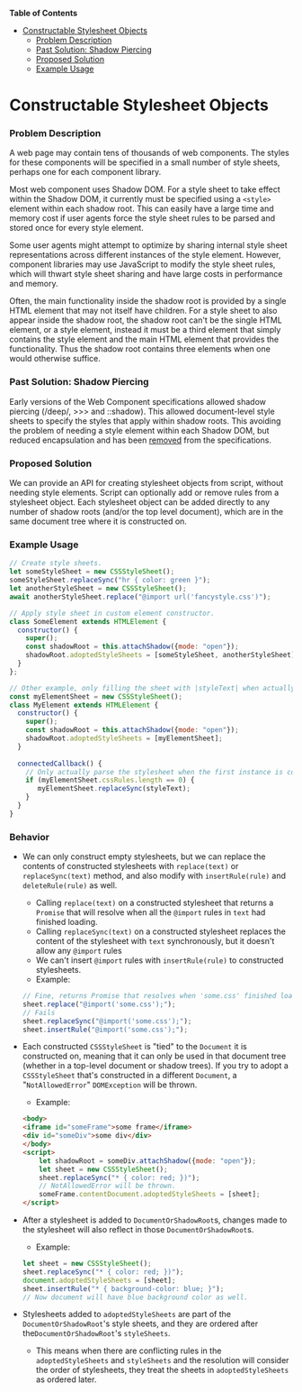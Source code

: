 

<!-- START doctoc generated TOC please keep comment here to allow auto update -->
<!-- DON'T EDIT THIS SECTION, INSTEAD RE-RUN doctoc TO UPDATE -->
**Table of Contents**

- [Constructable Stylesheet Objects](#constructable-stylesheet-objects)
    - [Problem Description](#problem-description)
    - [Past Solution: Shadow Piercing](#past-solution-shadow-piercing)
    - [Proposed Solution](#proposed-solution)
    - [Example Usage](#example-usage)

<!-- END doctoc generated TOC please keep comment here to allow auto update -->

# Constructable Stylesheet Objects


### Problem Description

A web page may contain tens of thousands of web components. The styles for these components will be specified in a small number of style sheets, perhaps one for each component library.

Most web component uses Shadow DOM. For a style sheet to take effect within the Shadow DOM, it currently must be specified using a `<style>` element within each shadow root. This can easily have a large time and memory cost if user agents force the style sheet rules to be parsed and stored once for every style element. 

Some user agents might attempt to optimize by sharing internal style sheet representations across different instances of the style element. However, component libraries may use JavaScript to modify the style sheet rules, which will thwart style sheet sharing and have large costs in performance and memory.

Often, the main functionality inside the shadow root is provided by a single HTML element that may not itself have children. For a style sheet to also appear inside the shadow root, the shadow root can't be the single HTML element, or a style element, instead it must be a third element that simply contains the style element and the main HTML element that provides the functionality. Thus the shadow root contains three elements when one would otherwise suffice.

### Past Solution: Shadow Piercing

Early versions of the Web Component specifications allowed shadow piercing (/deep/, >>> and ::shadow). This allowed document-level style sheets to specify the styles that apply within shadow roots. This avoiding the problem of needing a style element within each Shadow DOM, but reduced encapsulation and has been [removed](https://www.w3.org/wiki/Webapps/WebComponentsApril2015Meeting) from the specifications.

### Proposed Solution

We can provide an API for creating stylesheet objects from script, without needing style elements. Script can optionally add or remove rules from a stylesheet object. Each stylesheet object can be added directly to any number of shadow roots (and/or the top level document), which are in the same document tree where it is constructed on. 

### Example Usage

```js
// Create style sheets.
let someStyleSheet = new CSSStyleSheet();
someStyleSheet.replaceSync("hr { color: green }");
let anotherStyleSheet = new CSSStyleSheet();
await anotherStyleSheet.replace("@import url('fancystyle.css')");

// Apply style sheet in custom element constructor.
class SomeElement extends HTMLElement {
  constructor() {
    super();
    const shadowRoot = this.attachShadow({mode: "open"});
    shadowRoot.adoptedStyleSheets = [someStyleSheet, anotherStyleSheet];
  }
};

// Other example, only filling the sheet with |styleText| when actually needed. 
const myElementSheet = new CSSStyleSheet();
class MyElement extends HTMLElement {
  constructor() {
    super();
    const shadowRoot = this.attachShadow({mode: "open"});
    shadowRoot.adoptedStyleSheets = [myElementSheet];
  }
  
  connectedCallback() {
    // Only actually parse the stylesheet when the first instance is connected.
    if (myElementSheet.cssRules.length == 0) {
       myElementSheet.replaceSync(styleText);
    }
  }
}

```

### Behavior
* We can only construct empty stylesheets, but we can replace the contents of constructed stylesheets with `replace(text)` or `replaceSync(text)` method, and also modify with `insertRule(rule)` and `deleteRule(rule)` as well. 
	* Calling `replace(text)` on a constructed stylesheet that returns a `Promise` that will resolve when all the `@import` rules in `text` had finished loading.
	* Calling `replaceSync(text)` on a constructed stylesheet replaces the content of the stylesheet with `text` synchronously, but it doesn't allow any `@import` rules
	* We can't insert `@import` rules with `insertRule(rule)` to constructed stylesheets.
	* Example:
	```js
	// Fine, returns Promise that resolves when 'some.css' finished loading.
	sheet.replace("@import('some.css');"); 
	// Fails
	sheet.replaceSync("@import('some.css');"); 
	sheet.insertRule("@import('some.css');"); 
	```


* Each constructed `CSSStyleSheet` is "tied" to the `Document` it is constructed on, meaning that it can only be used in that document tree (whether in a top-level document or shadow trees). If you try to adopt a `CSSStyleSheet` that's constructed in a different `Document`, a "`NotAllowedError`" `DOMException` will be thrown.
	* Example:
	```html
	<body>
	<iframe id="someFrame">some frame</iframe>
	<div id="someDiv">some div</div>
	</body>
	<script>
		let shadowRoot = someDiv.attachShadow({mode: "open"});
		let sheet = new CSSStyleSheet();
		sheet.replaceSync("* { color: red; })");
		// NotAllowedError will be thrown.
		someFrame.contentDocument.adoptedStyleSheets = [sheet];
	</script>
	```
* After a stylesheet is added to `DocumentOrShadowRoot`s, changes made to the stylesheet will also reflect in those `DocumentOrShadowRoot`s.
	* Example:
	```js
	let sheet = new CSSStyleSheet();
	sheet.replaceSync("* { color: red; })");
	document.adoptedStyleSheets = [sheet];
	sheet.insertRule("* { background-color: blue; }");
	// Now document will have blue background color as well.
	```
* Stylesheets added to `adoptedStyleSheets` are part of the `DocumentOrShadowRoot`'s style sheets, and they are ordered after  the`DocumentOrShadowRoot`'s `styleSheets`.
	* This means when there are conflicting rules in the `adoptedStyleSheets` and `styleSheets` and the resolution will consider the order of stylesheets, they treat the sheets in `adoptedStyleSheets` as ordered later.
